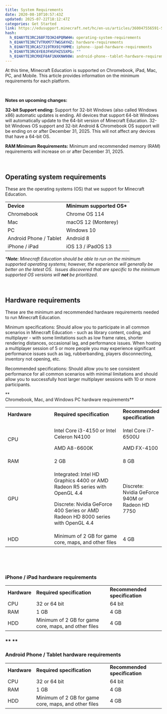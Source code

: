 ```yaml
---
title: System Requirements
date: 2020-08-10T10:57:43Z
updated: 2025-07-22T18:12:47Z
categories: Get Started
link: https://edusupport.minecraft.net/hc/en-us/articles/360047556591-System-Requirements
hash:
  h_01HAYTE3RC268F7D3H24PQRWHH: operating-system-requirements
  h_01HAYTE3RCTVTRXM777WGSAYHZ: hardware-requirements
  h_01HAYTE3RCAS7319TRX91Y6MME: iphone--ipad-hardware-requirements
  h_01HAYTE3RC6YE0JFHSFHZS5XPG: ""
  h_01HAYTE3RCMXEF0AF1NXKNW98W: android-phone--tablet-hardware-requirements
---
```


At this time, Minecraft Education is supported on Chromebook, iPad, Mac, PC, and Mobile. This article provides information on the minimum requirements for each platform.

 

**Notes on upcoming changes:**

**32-bit Support ending:** Support for 32-bit Windows (also called Windows x86) automatic updates is ending. All devices that support 64-bit Windows will automatically update to the 64-bit version of Minecraft Education. 32-bit Windows OS support and 32-bit Android & Chromebook OS support will be ending on or after December 31, 2025. This will not affect any devices that have a 64-bit OS. 

**RAM Minimum Requirements:** Minimum and recommended memory (RAM) requirements will increase on or after December 31, 2025. 

 

## **Operating system requirements**

These are the operating systems (OS) that we support for Minecraft Education.

|                        |                            |
|------------------------|----------------------------|
| **Device**             | **Minimum supported OS\*** |
| Chromebook             | Chrome OS 114              |
| Mac                    | macOS 12 (Monterey)        |
| PC                     | Windows 10                 |
| Android Phone / Tablet | Android 8                  |
| iPhone / iPad          | iOS 13 / iPadOS 13         |

*\***Note**: Minecraft Education should be able to run on the minimum supported operating systems; however, the experience will generally be better on the latest OS.  Issues discovered that are specific to the minimum supported OS versions will **not** be prioritized.*

 

## **Hardware requirements**

These are the minimum and recommended hardware requirements needed to run Minecraft Education.

Minimum specifications: Should allow you to participate in all common scenarios in Minecraft Education - such as library content, coding, and multiplayer - with some limitations such as low frame rates, shorter rendering distances, occasional lag, and performance issues. When hosting a multiplayer session of 5 or more people you may experience significant performance issues such as lag, rubberbanding, players disconnecting, inventory not opening, etc.

Recommended specifications: Should allow you to see consistent performance for all common scenarios with minimal limitations and should allow you to successfully host larger multiplayer sessions with 10 or more participants.

**  
Chromebook, Mac, and Windows PC hardware requirements**

<table style="width: 100%;" data-border="1">
<colgroup>
<col style="width: 33%" />
<col style="width: 33%" />
<col style="width: 33%" />
</colgroup>
<tbody>
<tr>
<td style="width: 14.4285%"><strong>Hardware</strong></td>
<td style="width: 49.8572%"><strong>Required specification</strong></td>
<td style="width: 35.5714%"><strong>Recommended specification</strong></td>
</tr>
<tr>
<td style="width: 14.4285%">CPU</td>
<td style="width: 49.8572%"><p>Intel Core i3-4150 or Intel Celeron N4100</p>
<p>AMD A8-6600K</p></td>
<td style="width: 35.5714%"><p>Intel Core i7-6500U</p>
<p>AMD FX-4100</p></td>
</tr>
<tr>
<td style="width: 14.4285%">RAM</td>
<td style="width: 49.8572%">2 GB</td>
<td style="width: 35.5714%">8 GB</td>
</tr>
<tr>
<td style="width: 14.4285%">GPU</td>
<td style="width: 49.8572%"><p>Integrated: Intel HD Graphics 4400 or AMD Radeon R5 series with OpenGL 4.4</p>
<p>Discrete: Nvidia GeForce 400 Series or AMD Radeon HD 8000 series with OpenGL 4.4</p></td>
<td style="width: 35.5714%">Discrete: Nvidia GeForce 940M or Radeon HD 7750</td>
</tr>
<tr>
<td style="width: 14.4285%">HDD</td>
<td style="width: 49.8572%">Minimum of 2 GB for game core, maps, and other files</td>
<td style="width: 35.5714%">4 GB</td>
</tr>
</tbody>
</table>

 

 

### **iPhone / iPad hardware requirements**

|  |  |  |
|----|----|----|
| **Hardware** | **Required specification** | **Recommended specification** |
| CPU | 32 or 64 bit | 64 bit |
| RAM | 1 GB | 4 GB |
| HDD | Minimum of 2 GB for game core, maps, and other files | 4 GB |

### ** **

### **Android Phone / Tablet hardware requirements**

|  |  |  |
|----|----|----|
| **Hardware** | **Required specification** | **Recommended specification** |
| CPU | 32 or 64 bit | 64 bit |
| RAM | 1 GB | 4 GB |
| HDD | Minimum of 2 GB for game core, maps, and other files | 4 GB |
